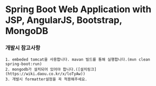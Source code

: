 Spring Boot Web Application with JSP, AngularJS, Bootstrap, MongoDB
====

### 개발시 참고사항
```
1. embeded tomcat을 사용합니다. mavan 빌드를 통해 실행합니다.(mvn clean spring-boot:run)
2. mongodb가 설치되어 있어야 합니다.([설치링크](https://wiki.daou.co.kr/x/loTyAw))
3. 개발시 formatter설정을 꼭 적용해주세요.
```
